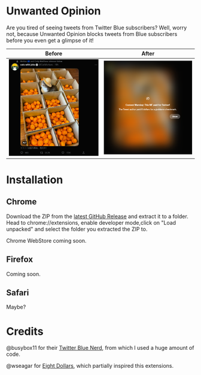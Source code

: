 # Unwanted Opinion

Are you tired of seeing tweets from Twitter Blue subscribers? Well, worry not, because Unwanted Opinion blocks tweets from Blue subscribers before you even get a glimpse of it!

| Before                 | After                 |
| ---------------------- | --------------------- |
| ![](/media/before.png) | ![](/media/after.png) |

# Installation

## Chrome

Download the ZIP from the [latest GitHub Release](https://github.com/X1nto/unwanted-opinion/releases/latest) and extract it to a folder. Head to chrome://extensions, enable developer mode,click on "Load unpacked" and select the folder you extracted the ZIP to.

Chrome WebStore coming soon.

## Firefox

Coming soon.

## Safari

Maybe?

# Credits

@busybox11 for their [Twitter Blue Nerd](https://gist.github.com/busybox11/53c76f57a577a47a19fab649a76f18e3), from which I used a huge amount of code.

@wseagar for [Eight Dollars](https://github.com/wseagar/eight-dollars), which partially inspired this extensions.